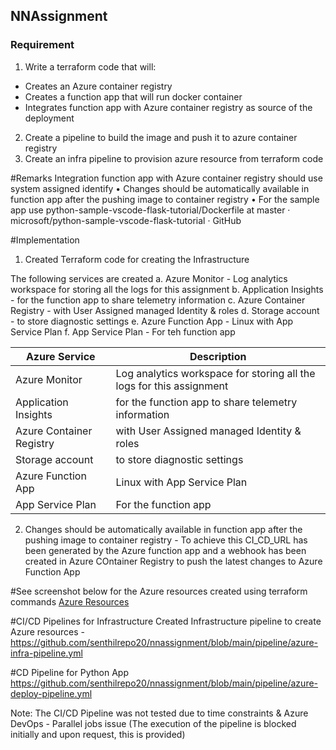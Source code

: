 ## NNAssignment
### Requirement
1. Write a terraform code that will:
- Creates an Azure container registry
- Creates a function app that will run docker container
- Integrates function app with Azure container registry as source of the deployment
2. Create a pipeline to build the image and push it to azure container registry
3. Create an infra pipeline to provision azure resource from terraform code

#Remarks
Integration function app with Azure container registry should use system assigned identify
• Changes should be automatically available in function app after the pushing image to container registry
• For the sample app use python-sample-vscode-flask-tutorial/Dockerfile at master · microsoft/python-sample-vscode-flask-tutorial · GitHub

#Implementation
1. Created Terraform code for creating the Infrastructure

The following services are created
    a. Azure Monitor - Log analytics workspace for storing all the logs for this assignment
    b. Application Insights - for the function app to share telemetry information
    c. Azure Container Registry - with User Assigned managed Identity & roles
    d. Storage account - to store diagnostic settings 
    e. Azure Function App - Linux with App Service Plan
    f. App Service Plan - For teh function app

| Azure Service                          | Description                                                           |
|----------------------------------------|-----------------------------------------------------------------------|
| Azure Monitor                          | Log analytics workspace for storing all the logs for this assignment  |
| Application Insights                   | for the function app to share telemetry information                   |
| Azure Container Registry               | with User Assigned managed Identity & roles                           |
| Storage account                        | to store diagnostic settings                                          |
| Azure Function App                     | Linux with App Service Plan                                           |
| App Service Plan                       | For the function app                                                  |

2. Changes should be automatically available in function app after the pushing image to container registry - To achieve this CI_CD_URL has been generated by the Azure function app and a webhook has been created in Azure COntainer Registry to push the latest changes to Azure Function App 

#See screenshot below for the Azure resources created using terraform commands
[Azure Resources](https://github.com/senthilrepo20/nnassignment/blob/main/images/AzureResources.jpg)

#CI/CD Pipelines for Infrastructure
Created Infrastructure pipeline to create Azure resources - https://github.com/senthilrepo20/nnassignment/blob/main/pipeline/azure-infra-pipeline.yml

#CD Pipeline for Python App
https://github.com/senthilrepo20/nnassignment/blob/main/pipeline/azure-deploy-pipeline.yml

Note: The CI/CD Pipeline was not tested due to time constraints & Azure DevOps - Parallel jobs issue (The execution of the pipeline is blocked initially and upon request, this is provided)
